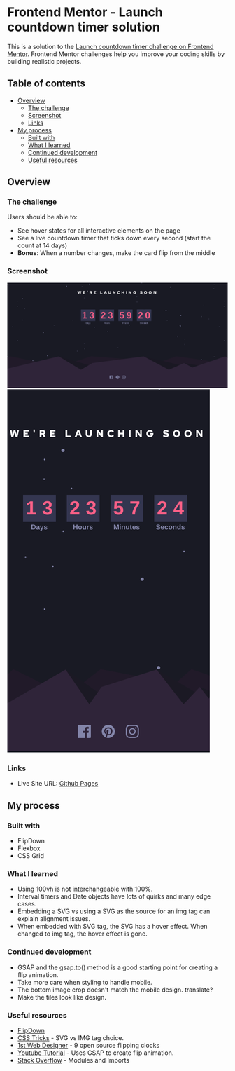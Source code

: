 # Frontend Mentor - Launch countdown timer solution

This is a solution to the [Launch countdown timer challenge on Frontend Mentor](https://www.frontendmentor.io/challenges/launch-countdown-timer-N0XkGfyz-). Frontend Mentor challenges help you improve your coding skills by building realistic projects. 

## Table of contents

- [Overview](#overview)
  - [The challenge](#the-challenge)
  - [Screenshot](#screenshot)
  - [Links](#links)
- [My process](#my-process)
  - [Built with](#built-with)
  - [What I learned](#what-i-learned)
  - [Continued development](#continued-development)
  - [Useful resources](#useful-resources)

## Overview

### The challenge

Users should be able to:

- See hover states for all interactive elements on the page
- See a live countdown timer that ticks down every second (start the count at 14 days)
- **Bonus**: When a number changes, make the card flip from the middle

### Screenshot

![](./screenshot-desktop.png)
![](./screenshot-mobile.png)

### Links

- Live Site URL: [Github Pages](https://your-live-site-url.com)

## My process

### Built with

- FlipDown
- Flexbox
- CSS Grid

### What I learned

- Using 100vh is not interchangeable with 100%.
- Interval timers and Date objects have lots of quirks and many edge cases.  
- Embedding a SVG vs using a SVG as the source for an img tag can explain alignment issues.
- When embedded with SVG tag, the SVG has a hover effect.  When changed to img tag, the hover effect is gone.

### Continued development

- GSAP and the gsap.to() method is a good starting point for creating a flip animation.
- Take more care when styling to handle mobile.
- The bottom image crop doesn't match the mobile design. translate? 
- Make the tiles look like design. 
     

### Useful resources

- [FlipDown](https://github.com/PButcher/flipdown#flipdown)
- [CSS Tricks](https://css-tricks.com/change-color-of-svg-on-hover/) - SVG vs IMG tag choice.
- [1st Web Designer](https://1stwebdesigner.com/9-free-open-source-flipping-clocks-using-css-javascript/) - 9 open source flipping clocks
- [Youtube Tutorial](https://www.youtube.com/watch?v=t56nSwjozf0) - Uses GSAP to create flip animation.
- [Stack Overflow](https://stackoverflow.com/questions/50176740/how-to-import-library-which-is-not-module-in-webpack) - Modules and Imports
